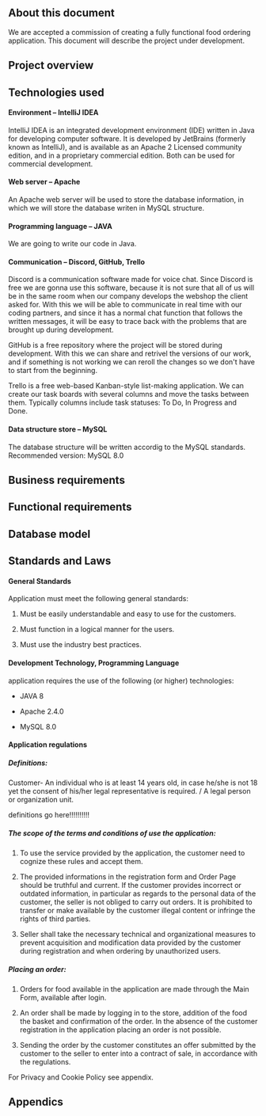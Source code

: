 ## About this document
We are accepted a commission of creating a fully functional food ordering application.  This document will describe the project under development.
## Project overview

## Technologies used
#### Environment – IntelliJ IDEA
IntelliJ IDEA is an integrated development environment (IDE) written in Java for developing computer software. It is developed by JetBrains (formerly known as IntelliJ), and is available as an Apache 2 Licensed community edition, and in a proprietary commercial edition. Both can be used for commercial development.

#### Web server – Apache
An Apache web server will be used to store the database information, in which we will store the database writen in MySQL structure.

#### Programming language – JAVA
We are going to write our code in Java.

#### Communication – Discord, GitHub, Trello
Discord is a communication software made for voice chat. Since Discord is free we are gonna use this software, because it is not sure that all of us will be in the same room when our company develops the webshop the client asked for. With this we will be able to communicate in real time with our coding partners, and since it has a normal chat function that follows the written messages, it will be easy to trace back with the problems that are brought up during development.

GitHub is a free repository where the project will be stored during development. With this we can share and retrivel the versions of our work, and if something is not working we can reroll the changes so we don't have to start from the beginning.

Trello is a free web-based Kanban-style list-making application. We can create our task boards with several columns and move the tasks between them. Typically columns include task statuses: To Do, In Progress and Done.

#### Data structure store – MySQL
The database structure will be written accordig to the MySQL standards. Recommended version: MySQL 8.0

## Business requirements

## Functional requirements

## Database model

## Standards and Laws
#### General Standards
Application must meet the following general standards:

1. Must be easily understandable and easy to use for the customers.

3. Must function in a logical manner for the users.

5. Must use the industry best practices.


#### Development Technology, Programming Language
 application requires the use of the following (or higher) technologies:

- JAVA 8

- Apache 2.4.0

- MySQL 8.0


#### Application regulations
##### Definitions:

Customer- An individual who is at least 14 years old, in case he/she is not 18 yet the consent of his/her legal representative is required. / A legal person or organization unit.

definitions go here!!!!!!!!!!

##### The scope of the terms and conditions of use the application:

1. To use the service provided by the application, the customer need to cognize these rules and accept them.

3. The provided informations in the registration form and Order Page should be truthful and current. If the customer provides incorrect or outdated information, in particular as regards to the personal data of the customer, the seller is not obliged to carry out orders. It is prohibited to transfer or make available by the customer illegal content or infringe the rights of third parties.

5. Seller shall take the necessary technical and organizational measures to prevent acquisition and modification data provided by the customer during registration and when ordering by unauthorized users.

##### Placing an order:

1. Orders for food available in the application are made through the Main Form, available after login.

3. An order shall be made by logging in to the store, addition of the food the basket and confirmation of the order. In the absence of the customer registration in the application placing an order is not possible.

5. Sending the order by the customer constitutes an offer submitted by the customer to the seller to enter into a contract of sale, in accordance with the regulations.

For Privacy and Cookie Policy see appendix.

## Appendics
